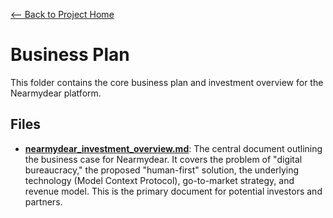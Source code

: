 [<-- Back to Project Home](../../README.md)

# Business Plan

This folder contains the core business plan and investment overview for the Nearmydear platform.

## Files

- **[nearmydear_investment_overview.md](./nearmydear_investment_overview.md)**: The central document outlining the business case for Nearmydear. It covers the problem of "digital bureaucracy," the proposed "human-first" solution, the underlying technology (Model Context Protocol), go-to-market strategy, and revenue model. This is the primary document for potential investors and partners.